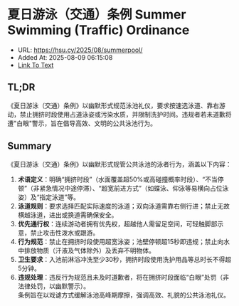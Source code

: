 # 夏日游泳（交通）条例 Summer Swimming (Traffic) Ordinance
- URL: https://hsu.cy/2025/08/summerpool/
- Added At: 2025-08-09 06:15:08
- [Link To Text](2025-08-09-夏日游泳（交通）条例-summer-swimming-(traffic)-ordinance_raw.md)

## TL;DR


《夏日游泳（交通）条例》以幽默形式规范泳池礼仪，要求按速选泳道、靠右游动，禁止拥挤时段使用占道泳姿或污染水质，并限制洗护时间。违规者若未道歉将遭"白眼"警示，旨在倡导高效、文明的公共泳池行为。

## Summary


《夏日游泳（交通）条例》以幽默形式规管公共泳池的泳者行为，涵盖以下内容：  
1. **术语定义**：明确“拥挤时段”（水面覆盖超50%或高碰撞概率时段）、“不当停顿”（非紧急情况中途停滞）、“超宽前进方式”（如蝶泳、仰泳等易横向占位泳姿）及“指定泳道”等。  
2. **泳道规则**：要求选择匹配实际速度的泳道；双向泳道需靠右侧行进；禁止无故横越泳道，进出或换道需确保安全。  
3. **优先通行权**：连续游动者拥有优先权，超越他人需留足空间，可轻触脚部示意，禁止攻击性泼水或跟游。  
4. **行为规范**：禁止在拥挤时段使用超宽泳姿；池壁停顿超15秒即违规；禁止向水中排放物质（汗液及气体除外）及丢弃不明物体。  
5. **卫生要求**：入池前淋浴冲洗至少30秒，拥挤时段使用洗护用品等总时长不得超5分钟。  
6. **违规处理**：违反行为规范且未及时道歉者，将在拥挤时段面临“白眼”处罚（非法律处罚，以幽默警示）。  
条例旨在以戏谑方式缓解泳池高峰期摩擦，强调高效、礼貌的公共泳池礼仪。
